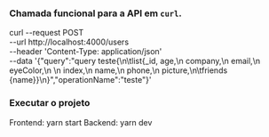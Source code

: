 ### Chamada funcional para a API em `curl`.

curl --request POST \
  --url http://localhost:4000/users \
  --header 'Content-Type: application/json' \
  --data '{"query":"query teste{\n\tlist{_id, age,\n  company,\n  email,\n  eyeColor,\n  \n  index,\n  name,\n  phone,\n  picture,\n\tfriends {name}}\n}","operationName":"teste"}'


### Executar o projeto
Frontend: yarn start
Backend: yarn dev


